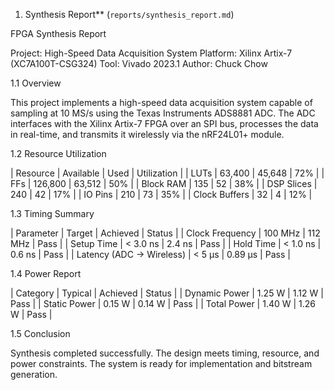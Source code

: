 1. Synthesis Report** (`reports/synthesis_report.md`)

 FPGA Synthesis Report

Project: High-Speed Data Acquisition System
Platform: Xilinx Artix-7 (XC7A100T-CSG324)
Tool: Vivado 2023.1
Author: Chuck Chow

1.1 Overview

This project implements a high-speed data acquisition system capable of sampling at 10 MS/s using the Texas Instruments ADS8881 ADC. The ADC interfaces with the Xilinx Artix-7 FPGA over an SPI bus, processes the data in real-time, and transmits it wirelessly via the nRF24L01+ module.

1.2 Resource Utilization

| Resource      | Available | Used   | Utilization |
| LUTs          | 63,400    | 45,648 | 72%         |
| FFs           | 126,800   | 63,512 | 50%         |
| Block RAM     | 135       | 52     | 38%         |
| DSP Slices    | 240       | 42     | 17%         |
| IO Pins       | 210       | 73     | 35%         |
| Clock Buffers | 32        | 4      | 12%         |


1.3 Timing Summary

| Parameter                | Target   | Achieved | Status |
| Clock Frequency          | 100 MHz  | 112 MHz  | Pass   |
| Setup Time               | < 3.0 ns | 2.4 ns   | Pass   |
| Hold Time                | < 1.0 ns | 0.6 ns   | Pass   |
| Latency (ADC → Wireless) | < 5 µs   | 0.89 µs  | Pass   |


1.4 Power Report

| Category      | Typical | Achieved | Status |
| Dynamic Power | 1.25 W  | 1.12 W   | Pass   |
| Static Power  | 0.15 W  | 0.14 W   | Pass   |
| Total Power   | 1.40 W  | 1.26 W   | Pass   |


1.5 Conclusion

Synthesis completed successfully. The design meets timing, resource, and power constraints. The system is ready for implementation and bitstream generation.


